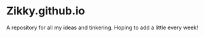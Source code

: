 Zikky.github.io
===============

A repository for all my ideas and tinkering. Hoping to add a little every week!
